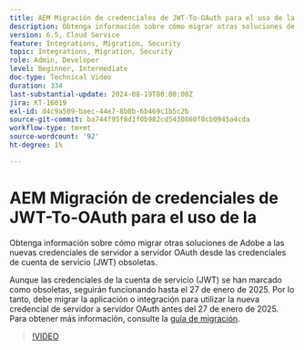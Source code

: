 ```yaml
---
title: AEM Migración de credenciales de JWT-To-OAuth para el uso de la
description: Obtenga información sobre cómo migrar otras soluciones de Adobe a las nuevas credenciales de servidor a servidor de OAuth.
version: 6.5, Cloud Service
feature: Integrations, Migration, Security
topic: Integrations, Migration, Security
role: Admin, Developer
level: Beginner, Intermediate
doc-type: Technical Video
duration: 334
last-substantial-update: 2024-08-19T00:00:00Z
jira: KT-16019
exl-id: d4c9a509-baec-44e7-8b0b-6b469c1b5c2b
source-git-commit: ba744f95f8d1f0b982cd5430860f0cb0945a4cda
workflow-type: tm+mt
source-wordcount: '92'
ht-degree: 1%

---
```


# AEM Migración de credenciales de JWT-To-OAuth para el uso de la

Obtenga información sobre cómo migrar otras soluciones de Adobe a las nuevas credenciales de servidor a servidor OAuth desde las credenciales de cuenta de servicio (JWT) obsoletas.

Aunque las credenciales de la cuenta de servicio (JWT) se han marcado como obsoletas, seguirán funcionando hasta el 27 de enero de 2025. Por lo tanto, debe migrar la aplicación o integración para utilizar la nueva credencial de servidor a servidor OAuth antes del 27 de enero de 2025. Para obtener más información, consulte la [guía de migración](https://developer.adobe.com/developer-console/docs/guides/authentication/ServerToServerAuthentication/migration/).


>[!VIDEO](https://video.tv.adobe.com/v/3432960/?learn=on)
